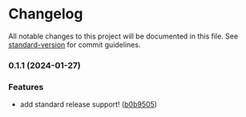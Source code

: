 # Changelog

All notable changes to this project will be documented in this file. See [standard-version](https://github.com/conventional-changelog/standard-version) for commit guidelines.

### 0.1.1 (2024-01-27)


### Features

* add standard release support! ([b0b9505](https://github.com/ptech12/listopia/commit/b0b9505c14c9bb11d38e8adead3cdbef009abf98))
